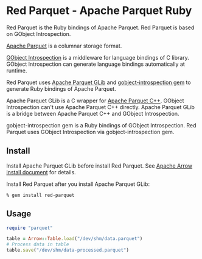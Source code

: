 <!---
  Licensed to the Apache Software Foundation (ASF) under one
  or more contributor license agreements.  See the NOTICE file
  distributed with this work for additional information
  regarding copyright ownership.  The ASF licenses this file
  to you under the Apache License, Version 2.0 (the
  "License"); you may not use this file except in compliance
  with the License.  You may obtain a copy of the License at

    http://www.apache.org/licenses/LICENSE-2.0

  Unless required by applicable law or agreed to in writing,
  software distributed under the License is distributed on an
  "AS IS" BASIS, WITHOUT WARRANTIES OR CONDITIONS OF ANY
  KIND, either express or implied.  See the License for the
  specific language governing permissions and limitations
  under the License.
-->

# Red Parquet - Apache Parquet Ruby

Red Parquet is the Ruby bindings of Apache Parquet. Red Parquet is based on GObject Introspection.

[Apache Parquet](https://parquet.apache.org/) is a columnar storage format.

[GObject Introspection](https://wiki.gnome.org/action/show/Projects/GObjectIntrospection) is a middleware for language bindings of C library. GObject Introspection can generate language bindings automatically at runtime.

Red Parquet uses [Apache Parquet GLib](https://github.com/apache/arrow/tree/master/c_glib/parquet-glib) and [gobject-introspection gem](https://rubygems.org/gems/gobject-introspection) to generate Ruby bindings of Apache Parquet.

Apache Parquet GLib is a C wrapper for [Apache Parquet C++](https://github.com/apache/arrow/tree/master/cpp/src/parquet). GObject Introspection can't use Apache Parquet C++ directly. Apache Parquet GLib is a bridge between Apache Parquet C++ and GObject Introspection.

gobject-introspection gem is a Ruby bindings of GObject Introspection. Red Parquet uses GObject Introspection via gobject-introspection gem.

## Install

Install Apache Parquet GLib before install Red Parquet. See [Apache Arrow install document](https://arrow.apache.org/install/) for details.

Install Red Parquet after you install Apache Parquet GLib:

```text
% gem install red-parquet
```

## Usage

```ruby
require "parquet"

table = Arrow::Table.load("/dev/shm/data.parquet")
# Process data in table
table.save("/dev/shm/data-processed.parquet")
```
